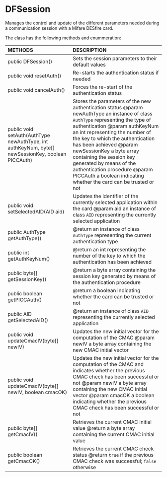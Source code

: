 # DFSession
Manages the control and update of the different parameters needed during a communication session with a Mifare DESfire card.

The class has the following methods and enummeration:

|METHODS                                       |DESCRIPTION                                                                                        |
|:---------------------------------------------|:--------------------------------------------------------------------------------------------------|
|public DFSession()|Sets the session parameters to their default values|
|public void resetAuth()|Re-starts the authentication status if needed|
|public void cancelAuth()|Forces the re-start of the authentication status|
|public void setAuth(AuthType newAuthType, int authKeyNum, byte[] newSessionKey, boolean PICCAuth)|Stores the parameters of the new authentication status @param newAuthType an instance of class <code>AuthType</code> representing the type of authentication @param authKeyNum an int representing the number of the key to which the authentication has been achieved @param newSessionKey a byte array containing the session key generated by means of the authentication procedure @param PICCAuth a boolean indicating whether the card can be trusted or not|
|public void setSelectedAID(AID aid)|Updates the identifier of the currently selected application within the card @param aid an instance of class <code>AID</code> representing the currently selected application|
|public AuthType getAuthType()|@return an instance of class <code>AuthType</code> representing the current authentication type|
|public int getAuthKeyNum()|@return an int representing the number of the key to which the authentication has been achieved|
|public byte[] getSessionKey()|@return a byte array containing the session key generated by means of the authentication procedure|
|public boolean getPICCAuth()|@return a boolean indicating whether the card can be trusted or not|
|public AID getSelectedAID()|@return an instance of class <code>AID</code> representing the currently selected application|
|public void updateCmacIV(byte[] newIV)|Updates the new initial vector for the computation of the CMAC @param newIV a byte array containing the new CMAC initial vector|
|public void updateCmacIV(byte[] newIV, boolean cmacOK)|Updates the new initial vector for the computation of the CMAC and indicates whether the previous CMAC check has been successful or not @param newIV a byte array containing the new CMAC initial vector @param cmacOK a boolean indicating whether the previous CMAC check has been successful or not|
|public byte[] getCmacIV()|Retrieves the current CMAC initial value @return a byte array containing the current CMAC initial value|
|public boolean getCmacOK()|Retrieves the current CMAC check status @return <code>true</code> if the previous CMAC check was successful; <code>false</code> otherwise|
